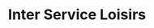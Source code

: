 ---
title: "Inter Service Loisirs"
url: /saint-germain-du-puy/inter-service-loisirs/
shop: Autohaus
---